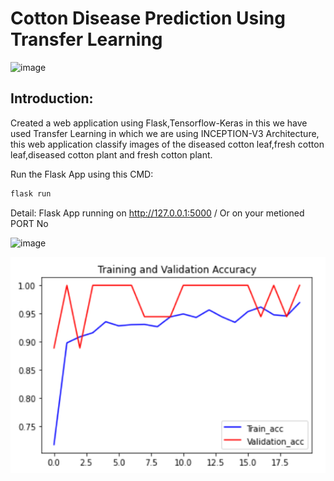 # Cotton Disease Prediction Using Transfer Learning

![image](https://www.google.com/imgres?imgurl=https%3A%2F%2Fi1.wp.com%2Fagfax.com%2Fwp-content%2Fuploads%2Ftarget-spot-georgia-brandon-phillips-08202013-e1468537517440.jpg%3Ffit%3D640%252C320%26ssl%3D1&imgrefurl=https%3A%2F%2Fagfax.com%2F2018%2F08%2F03%2Fgeorgia-cotton-disease-management-aug-is-an-important-month-for-this-year-and-next%2F&tbnid=gpC6wbcxCLuG2M&vet=12ahUKEwjOtej9ke7wAhWT5TgGHcPMAEQQMygEegUIARDLAQ..i&docid=mPP3WWg3O0E93M&w=640&h=320&q=Cotton-Disease&ved=2ahUKEwjOtej9ke7wAhWT5TgGHcPMAEQQMygEegUIARDLAQ)

## Introduction:<br>
Created a web application using Flask,Tensorflow-Keras in this we have used Transfer Learning in which we are using INCEPTION-V3 Architecture, this web application classify images of the diseased cotton leaf,fresh cotton leaf,diseased cotton plant and fresh cotton plant.

Run the Flask App using this CMD:
```sh
flask run
```
Detail:  Flask App running on http://127.0.0.1:5000 / Or on your metioned PORT No

![image](https://user-images.githubusercontent.com/68546391/102019983-685c3d00-3d9c-11eb-9cd5-f3fece8957a3.png)


![image](https://github.com/GK884/Cotton-Disease-Prediction/blob/main/gitphotos/training%20and%20val%20accuracy.PNG)


